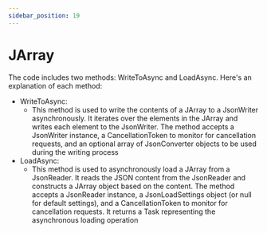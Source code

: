```yaml
---
sidebar_position: 19
---
```

# JArray

The code includes two methods: WriteToAsync and LoadAsync. Here's an explanation of each method:

- WriteToAsync:
  - This method is used to write the contents of a JArray to a JsonWriter asynchronously. It iterates over the elements in the JArray and writes each element to the JsonWriter. The method accepts a JsonWriter instance, a CancellationToken to monitor for cancellation requests, and an optional array of JsonConverter objects to be used during the writing process
- LoadAsync:
  - This method is used to asynchronously load a JArray from a JsonReader. It reads the JSON content from the JsonReader and constructs a JArray object based on the content. The method accepts a JsonReader instance, a JsonLoadSettings object (or null for default settings), and a CancellationToken to monitor for cancellation requests. It returns a Task representing the asynchronous loading operation
